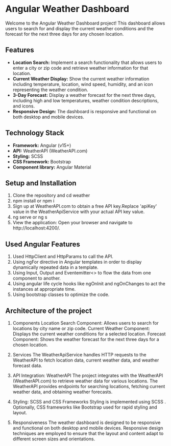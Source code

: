 # Angular Weather Dashboard

Welcome to the Angular Weather Dashboard project! This dashboard allows users to search for and display the current weather conditions and the forecast for the next three days for any chosen location.

## Features

- **Location Search:** Implement a search functionality that allows users to enter a city or zip code and retrieve weather information for that location.
- **Current Weather Display:** Show the current weather information including temperature, location, wind speed, humidity, and an icon representing the weather condition.
- **3-Day Forecast:** Display a weather forecast for the next three days, including high and low temperatures, weather condition descriptions, and icons.
- **Responsive Design:** The dashboard is responsive and functional on both desktop and mobile devices.

## Technology Stack

- **Framework:** Angular (v15+)
- **API:** WeatherAPI (WeatherAPI.com)
- **Styling:** SCSS
- **CSS Framework:** Bootstrap
- **Component library:** Angular Material

## Setup and Installation

1. Clone the repository and cd weather
2. npm install or npm i 
3. Sign up at WeatherAPI.com to obtain a free API key.Replace 'apiKey' value in the WeatherApiService with your actual API key value.
4. ng serve or ng s
5. View the application: Open your browser and navigate to http://localhost:4200/.

## Used Angular Features

1. Used HttpClient and HttpParams to call the API.
2. Using ngFor directive in Angular templates in order to display dynamically repeated data in a template.
3. Using Input, Output and Eventemitter<> to flow the data from one component to another.
4. Using angular life cycle hooks like ngOnInit and ngOnChanges to act the instances at appropriate time.
5. Using bootstrap classes to optimize the code.

## Architecture of the project 

1. Components
Location Search Component: Allows users to search for locations by city name or zip code.
Current Weather Component: Displays the current weather conditions for a selected location.
Forecast Component: Shows the weather forecast for the next three days for a chosen location.

3. Services
The WeatherApiService handles HTTP requests to the WeatherAPI to fetch location data, current weather data, and weather forecast data.

5. API Integration: WeatherAPI
The project integrates with the WeatherAPI (WeatherAPI.com) to retrieve weather data for various locations.
The WeatherAPI provides endpoints for searching locations, fetching current weather data, and obtaining weather forecasts.

7. Styling: SCSS and CSS Frameworks
Styling is implemented using SCSS .
Optionally, CSS frameworks like Bootstrap used for rapid styling and layout.

9. Responsiveness
The weather dashboard is designed to be responsive and functional on both desktop and mobile devices.
Responsive design techniques are employed to ensure that the layout and content adapt to different screen sizes and orientations.

